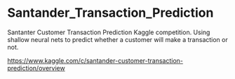 # Santander_Transaction_Prediction

Santanter Customer Transaction Prediction Kaggle competition.  Using shallow neural nets to predict whether a customer will make a transaction or not. 

https://www.kaggle.com/c/santander-customer-transaction-prediction/overview
